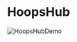 # HoopsHub

![HoopsHubDemo](https://github.com/MurtajizMehdi/HoopsHub/assets/90480945/a6fd6c03-7889-4140-87e0-a8356428c7a2)
